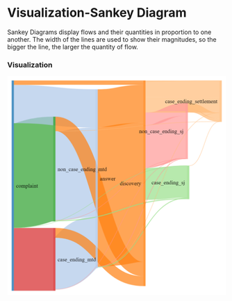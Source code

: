 # Visualization-Sankey Diagram
Sankey Diagrams display flows and their quantities in proportion to one another. The width of the lines are used to show their magnitudes, so the bigger the line, the larger the quantity of flow.

### Visualization
![sankey_plot](https://github.com/ayushrib93/Visualization---Sankey-diagram/blob/master/OverAll%20Path.png)
